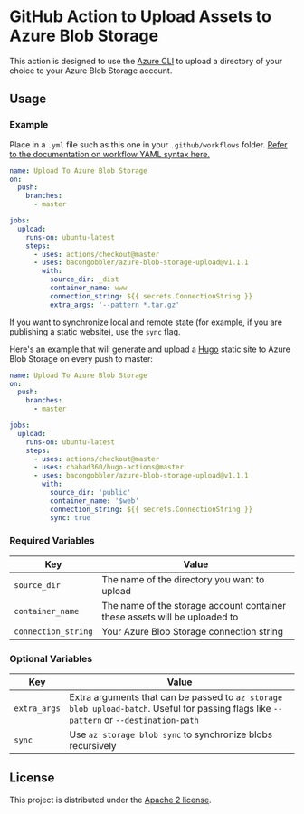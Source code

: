 # GitHub Action to Upload Assets to Azure Blob Storage

This action is designed to use the [Azure CLI](https://docs.microsoft.com/en-us/cli/azure/install-azure-cli?view=azure-cli-latest) to upload a directory of your choice to your Azure Blob Storage account.

## Usage

### Example

Place in a `.yml` file such as this one in your `.github/workflows` folder. [Refer to the documentation on workflow YAML syntax here.](https://help.github.com/en/articles/workflow-syntax-for-github-actions)

```yaml
name: Upload To Azure Blob Storage
on:
  push:
    branches:
      - master

jobs:
  upload:
    runs-on: ubuntu-latest
    steps:
      - uses: actions/checkout@master
      - uses: bacongobbler/azure-blob-storage-upload@v1.1.1
        with:
          source_dir: _dist
          container_name: www
          connection_string: ${{ secrets.ConnectionString }}
          extra_args: '--pattern *.tar.gz'
```

If you want to synchronize local and remote state (for example, if you are publishing a static website), use the `sync` flag.

Here's an example that will generate and upload a [Hugo](https://gohugo.io/) static site to Azure Blob Storage on every push to master:

```yaml
name: Upload To Azure Blob Storage
on:
  push:
    branches:
      - master

jobs:
  upload:
    runs-on: ubuntu-latest
    steps:
      - uses: actions/checkout@master
      - uses: chabad360/hugo-actions@master
      - uses: bacongobbler/azure-blob-storage-upload@v1.1.1
        with:
          source_dir: 'public'
          container_name: '$web'
          connection_string: ${{ secrets.ConnectionString }}
          sync: true
```

### Required Variables

| Key                 | Value                                                                      |
|---------------------|----------------------------------------------------------------------------|
| `source_dir`        | The name of the directory you want to upload                               |
| `container_name`    | The name of the storage account container these assets will be uploaded to |
| `connection_string` | Your Azure Blob Storage connection string                                  |

### Optional Variables

| Key          | Value                                                                                                                                   |
|--------------|-----------------------------------------------------------------------------------------------------------------------------------------|
| `extra_args` | Extra arguments that can be passed to `az storage blob upload-batch`. Useful for passing flags like `--pattern` or `--destination-path` |
| `sync`       | Use `az storage blob sync` to synchronize blobs recursively                                                                             |

## License

This project is distributed under the [Apache 2 license](LICENSE.md).
